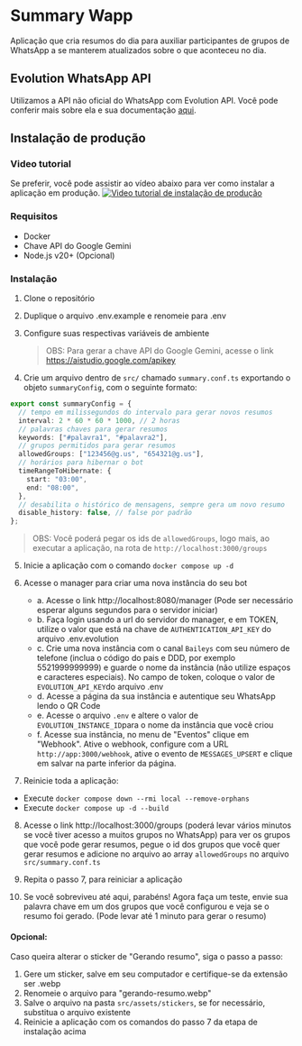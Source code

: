 # Summary Wapp

Aplicação que cria resumos do dia para auxiliar participantes de grupos de WhatsApp a se manterem atualizados sobre o que aconteceu no dia.

## Evolution WhatsApp API

Utilizamos a API não oficial do WhatsApp com Evolution API. Você pode conferir mais sobre ela e sua documentação [aqui](https://doc.evolution-api.com/v2/pt/get-started/introduction).

## Instalação de produção

### Video tutorial

Se preferir, você pode assistir ao vídeo abaixo para ver como instalar a aplicação em produção.
[![Video tutorial de instalação de produção](https://img.youtube.com/vi/iNjX2ZG35gk/0.jpg)](https://youtu.be/iNjX2ZG35gk)

### Requisitos

- Docker
- Chave API do Google Gemini
- Node.js v20+ (Opcional)

### Instalação

1. Clone o repositório

2. Duplique o arquivo .env.example e renomeie para .env

3. Configure suas respectivas variáveis de ambiente

   > OBS: Para gerar a chave API do Google Gemini, acesse o link https://aistudio.google.com/apikey

4. Crie um arquivo dentro de `src/` chamado `summary.conf.ts` exportando o objeto `summaryConfig`, com o seguinte formato:

```ts
export const summaryConfig = {
  // tempo em milissegundos do intervalo para gerar novos resumos
  interval: 2 * 60 * 60 * 1000, // 2 horas
  // palavras chaves para gerar resumos
  keywords: ["#palavra1", "#palavra2"],
  // grupos permitidos para gerar resumos
  allowedGroups: ["123456@g.us", "654321@g.us"],
  // horários para hibernar o bot
  timeRangeToHibernate: {
    start: "03:00",
    end: "08:00",
  },
  // desabilita o histórico de mensagens, sempre gera um novo resumo
  disable_history: false, // false por padrão
};
```

> OBS: Você poderá pegar os ids de `allowedGroups`, logo mais, ao executar a aplicação, na rota de `http://localhost:3000/groups`

5. Inicie a aplicação com o comando `docker compose up -d`

6. Acesse o manager para criar uma nova instância do seu bot

   - a. Acesse o link http://localhost:8080/manager (Pode ser necessário esperar alguns segundos para o servidor iniciar)
   - b. Faça login usando a url do servidor do manager, e em TOKEN, utilize o valor que está na chave de `AUTHENTICATION_API_KEY` do arquivo .env.evolution
   - c. Crie uma nova instância com o canal `Baileys` com seu número de telefone (inclua o código do pais e DDD, por exemplo 5521999999999) e guarde o nome da instância (não utilize espaços e caracteres especiais). No campo de token, coloque o valor de `EVOLUTION_API_KEY`do arquivo .env
   - d. Acesse a página da sua instância e autentique seu WhatsApp lendo o QR Code
   - e. Acesse o arquivo `.env` e altere o valor de `EVOLUTION_INSTANCE_ID`para o nome da instância que você criou
   - f. Acesse sua instância, no menu de "Eventos" clique em "Webhook". Ative o webhook, configure com a URL `http://app:3000/webhook`, ative o evento de `MESSAGES_UPSERT` e clique em salvar na parte inferior da página.

7. Reinicie toda a aplicação:

- Execute `docker compose down --rmi local --remove-orphans`
- Execute `docker compose up -d --build`

8. Acesse o link http://localhost:3000/groups (poderá levar vários minutos se você tiver acesso a muitos grupos no WhatsApp) para ver os grupos que você pode gerar resumos, pegue o id dos grupos que você quer gerar resumos e adicione no arquivo ao array `allowedGroups` no arquivo `src/summary.conf.ts`

9. Repita o passo 7, para reiniciar a aplicação

10. Se você sobreviveu até aqui, parabéns! Agora faça um teste, envie sua palavra chave em um dos grupos que você configurou e veja se o resumo foi gerado. (Pode levar até 1 minuto para gerar o resumo)

#### Opcional:

Caso queira alterar o sticker de "Gerando resumo", siga o passo a passo:

1. Gere um sticker, salve em seu computador e certifique-se da extensão ser .webp
2. Renomeie o arquivo para "gerando-resumo.webp"
3. Salve o arquivo na pasta `src/assets/stickers`, se for necessário, substitua o arquivo existente
4. Reinicie a aplicação com os comandos do passo 7 da etapa de instalação acima
